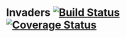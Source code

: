 Invaders [![Build Status](https://secure.travis-ci.org/cleggatt/invaders.png)](http://travis-ci.org/cleggatt/invaders) [![Coverage Status](https://coveralls.io/repos/cleggatt/invaders/badge.png?branch=master)](https://coveralls.io/r/cleggatt/invaders?branch=master)
========